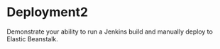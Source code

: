 # Deployment2
Demonstrate your ability to run a Jenkins build and manually deploy to Elastic Beanstalk.
